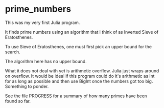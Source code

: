 # prime_numbers

This was my very first Julia program.

It finds prime numbers using an algorithm
that I think of as Inverted Sieve of Eratosthenes.

To use Sieve of Eratosthenes, one must first pick
an upper bound for the search.

The algorithm here has no upper bound.

What it does not deal with yet is arithmetic overflow.
Julia just wraps around on overflow.
It would be ideal if this program could do
it's arithmetic as Int for as long as possible
and then use BigInt once the numbers got too big.
Something to ponder.

See the file PROGRESS for a summary of how many primes
have been found so far.
